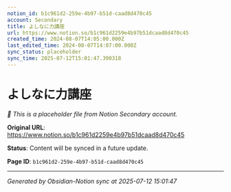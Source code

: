 ```yaml
---
notion_id: b1c961d2-259e-4b97-b51d-caad8d470c45
account: Secondary
title: よしなに力講座
url: https://www.notion.so/b1c961d2259e4b97b51dcaad8d470c45
created_time: 2024-08-07T14:05:00.000Z
last_edited_time: 2024-08-07T14:07:00.000Z
sync_status: placeholder
sync_time: 2025-07-12T15:01:47.390318
---
```


# よしなに力講座

*🔄 This is a placeholder file from Notion Secondary account.*

**Original URL**: https://www.notion.so/b1c961d2259e4b97b51dcaad8d470c45

**Status**: Content will be synced in a future update.

**Page ID**: `b1c961d2-259e-4b97-b51d-caad8d470c45`

---

*Generated by Obsidian-Notion sync at 2025-07-12 15:01:47*
